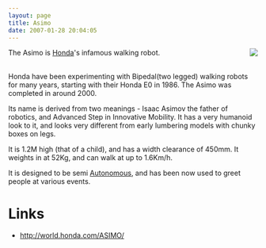 ```yaml
---
layout: page
title: Asimo
date: 2007-01-28 20:04:05
---
```

<div style=" float: right;"><img class="img-responsive" src="image15"/> </div>The Asimo is <a class="wiki" href="/wiki/honda.html" title="Honda">Honda</a>'s infamous walking robot.
<p>
<br/>Honda have been experimenting with Bipedal(two legged) walking robots for many years, starting with their Honda E0 in 1986. The Asimo was completed in around 2000.
</p>
<p>Its name is derived from two meanings - Isaac Asimov the father of robotics, and Advanced Step in Innovative Mobility. It has a very humanoid look to it, and looks very different from early lumbering models with chunky boxes on legs.
</p>
<p>It is 1.2M high (that of a child), and has a width clearance of 450mm. It weights in at 52Kg, and can walk at up to 1.6Km/h.
</p>
<p>It is designed to be semi <a class="wiki" href="/wiki/autonomous.html" title="Autonomous">Autonomous</a>, and has been now used to greet people at various events.
</p>
<h1  id="Links">Links</h1>
<ul><li> <a  href="http://world.honda.com/ASIMO/" rel="external" target="_blank">http://world.honda.com/ASIMO/</a>
</li></ul><p>
</p>

